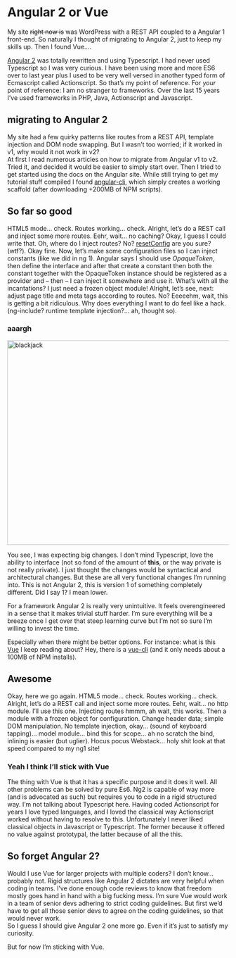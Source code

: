 <!--
  id: 3093
  date: 2016-11-26T09:54:11
  modified: 2017-01-14T13:05:54
  slug: angular-two-versus-vue
  type: post
  excerpt: <p>My site right now is was WordPress with a REST API coupled to a Angular 1 front-end. So naturally I thought of migrating to Angular 2, just to keep my skills up. Then I found Vue&#8230;.</p>
  categories: code, Javascript, rant
  tags: Javascript, frameworks, Angular, Vue
  metaKeyword: Vue
  metaDescription: My site right now is Wordpress with a REST API coupled to a Angular 1 front-end. So naturally I thought of migrating to Angular 2. Then I found Vue.
  inCv: 
  inPortfolio: 
  dateFrom: 
  dateTo: 
-->

# Angular 2 or Vue

<p>My site <del>right now is</del> was WordPress with a REST API coupled to a Angular 1 front-end. So naturally I thought of migrating to Angular 2, just to keep my skills up. Then I found Vue&#8230;.</p>
<p><!--more--></p>
<p><a href="https://angularjs.org/" target="_blank">Angular 2</a> was totally rewritten and using Typescript. I had never used Typescript so I was very curious. I have been using more and more ES6 over to last year plus I used to be very well versed in another typed form of Ecmascript called Actionscript. So that&#8217;s my point of reference. For <i>your</i> point of reference: I am no stranger to frameworks. Over the last 15 years I&#8217;ve used frameworks in PHP, Java, Actionscript and Javascript.</p>
<h2>migrating to Angular 2</h2>
<p>My site had a few quirky patterns like routes from a REST API, template injection and DOM node swapping. But I wasn&#8217;t too worried; if it worked in v1, why would it not work in v2?<br />
At first I read numerous articles on how to migrate from Angular v1 to v2. Tried it, and decided it would be easier to simply start over. Then I tried to get started using the docs on the Angular site. While still trying to get my tutorial stuff compiled I found <a href="https://github.com/angular/angular-cli" target="_blank">angular-cli</a>, which simply creates a working scaffold (after downloading +200MB of NPM scripts).</p>
<h2>So far so good</h2>
<p>HTML5 mode&#8230; check. Routes working&#8230; check. Alright, let&#8217;s do a REST call and inject some more routes. Eehr, wait&#8230; no caching? Okay, I guess I could write that. Oh, where do I inject routes? No? <a href="https://angular.io/docs/ts/latest/api/router/index/Router-class.html#!#resetConfig-anchor" target="_blank">resetConfig</a> are you sure? (wtf?). Okay fine. Now, let&#8217;s make some configuration files so I can inject constants (like we did in ng 1). Angular says I should use <em>OpaqueToken</em>, then define the interface and after that create a constant then both the constant together with the OpaqueToken instance should be registered as a provider and &#8211; then &#8211; I can inject it somewhere and use it. What&#8217;s with all the incantations? I just need a frozen object module! Alright, let&#8217;s see, next: adjust page title and meta tags according to routes. No? Eeeeehm, wait, this is getting a bit ridiculous. Why does everything I want to do feel like a hack. (ng-include? runtime template injection?&#8230; ah, thought so).</p>
<h3>aaargh</h3>
<p><img src="https://res.cloudinary.com/dn1rmdjs5/image/upload/v1566568756/rv/blackjack.jpg" alt="blackjack" width="620" height="465" class="alignnone size-full wp-image-3118" srcset="https://ronvalstar.nlhttps://res.cloudinary.com/dn1rmdjs5/image/upload/v1566568756/rv/blackjack.jpg 620w, https://ronvalstar.nlhttps://res.cloudinary.com/dn1rmdjs5/image/upload/v1566568756/rv/blackjack-300x225.jpg 300w" sizes="(max-width: 620px) 100vw, 620px" /></p>
<p>You see, I was expecting big changes. I don&#8217;t mind Typescript, love the ability to interface (not so fond of the amount of <strong>this</strong>, or the way private is not really private). I just thought the changes would be syntactical and architectural changes. But these are all very functional changes I&#8217;m running into. This is not Angular 2, this is version 1 of something completely different. Did I say 1? I mean lower.</p>
<p>For a framework Angular 2 is really very unintuitive. It feels overengineered in a sense that it makes trivial stuff harder. I&#8217;m sure everything will be a breeze once I get over that steep learning curve but I&#8217;m not so sure I&#8217;m willing to invest the time.</p>
<p>Especially when there might be better options. For instance: what is this <a href="https://vuejs.org/" target="_blank">Vue</a> I keep reading about? Hey, there is a <a href="https://github.com/vuejs/vue-cli" target="_blank">vue-cli</a> (and it only needs about a 100MB of NPM installs).</p>
<h2>Awesome</h2>
<p>Okay, here we go again. HTML5 mode&#8230; check. Routes working&#8230; check. Alright, let&#8217;s do a REST call and inject some more routes. Eehr, wait&#8230; no http module. I&#8217;ll use this one. Injecting routes hmmm, ah wait, this works. Then a module with a frozen object for configuration. Change header data; simple DOM manipulation. No template injection, okay&#8230; (sound of keyboard tapping)&#8230; model module&#8230; bind this for scope&#8230; ah no scratch the bind, inlining is easier (but uglier). Hocus pocus Webstack&#8230; holy shit look at that speed compared to my ng1 site!</p>
<h3>Yeah I think I&#8217;ll stick with Vue</h3>
<p>The thing with Vue is that it has a specific purpose and it does it well. All other problems can be solved by pure Es6. Ng2 is capable of way more (and is advocated as such) but requires you to code in a rigid structured way. I&#8217;m not talking about Typescript here. Having coded Actionscript for years I love typed languages, and I loved the classical way Actionscript worked without having to resolve to this. Unfortunately I never liked classical objects in Javascript or Typescript. The former because it offered no value against prototypal, the latter because of all the this.</p>
<h2>So forget Angular 2?</h2>
<p>Would I use Vue for larger projects with multiple coders? I don&#8217;t know&#8230; probably not. Rigid structures like Angular 2 dictates are very helpful when coding in teams. I&#8217;ve done enough code reviews to know that freedom mostly goes hand in hand with a big fucking mess. I&#8217;m sure Vue would work in a team of senior devs adhering to strict coding guidelines. But first we&#8217;d have to get all those senior devs to agree on the coding guidelines, so that would never work.<br />
So I guess I should give Angular 2 one more go. Even if it&#8217;s just to satisfy my curiosity.</p>
<p>But for now I&#8217;m sticking with Vue.</p>